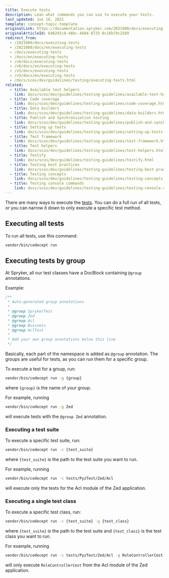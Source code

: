```yaml
---
title: Execute tests
description: Lean what commands you can use to execute your tests.
last_updated: Jun 16, 2021
template: concept-topic-template
originalLink: https://documentation.spryker.com/2021080/docs/executing-tests
originalArticleId: 640291c8-48bc-4684-8725-0c16b79c2589
redirect_from:
  - /2021080/docs/executing-tests
  - /2021080/docs/en/executing-tests
  - /docs/executing-tests
  - /docs/en/executing-tests
  - /v6/docs/executing-tests
  - /v6/docs/en/executing-tests
  - /v5/docs/executing-tests
  - /v5/docs/en/executing-tests
  - /docs/scos/dev/guidelines/testing/executing-tests.html
related:
  - title: Available test helpers
    link: docs/scos/dev/guidelines/testing-guidelines/available-test-helpers.html
  - title: Code coverage
    link: docs/scos/dev/guidelines/testing-guidelines/code-coverage.html
  - title: Data builders
    link: docs/scos/dev/guidelines/testing-guidelines/data-builders.html
  - title: Publish and Synchronization testing
    link: docs/scos/dev/guidelines/testing-guidelines/publish-and-synchronization-testing.html
  - title: Setting up tests
    link: docs/scos/dev/guidelines/testing-guidelines/setting-up-tests.html
  - title: Test framework
    link: docs/scos/dev/guidelines/testing-guidelines/test-framework.html
  - title: Test helpers
    link: docs/scos/dev/guidelines/testing-guidelines/test-helpers.html
  - title: Testify
    link: docs/scos/dev/guidelines/testing-guidelines/testify.html
  - title: Testing best practices
    link: docs/scos/dev/guidelines/testing-guidelines/testing-best-practices.html
  - title: Testing concepts
    link: docs/scos/dev/guidelines/testing-guidelines/testing-concepts.html
  - title: Testing console commands
    link: docs/scos/dev/guidelines/testing-guidelines/testing-console-commands.html
---
```


There are many ways to execute the [tests](/docs/scos/dev/guidelines/testing-guidelines/test-framework.html). You can do a full run of all tests, or you can narrow it down to only execute a specific test method.

## Executing all tests

To run all tests, use this command:

```bash
vendor/bin/codecept run
```

## Executing tests by group

At Spryker, all our test classes have a DocBlock containing `@group` annotations.

Example:

```php
/**
 * Auto-generated group annotations
 *
 * @group SprykerTest
 * @group Zed
 * @group Acl
 * @group Business
 * @group AclTest
 *
 * Add your own group annotations below this line
 */
```

Basically, each part of the namespace is added as `@group` annotation.
The groups are useful for tests, as you can run them for a specific group.

To execute a test for a group, run:

```bash
vendor/bin/codecept run -g {group}
```

where `{group}` is the name of your group.

For example, running

```bash
vendor/bin/codecept run -g Zed
```

will execute tests with the `@group Zed` annotation.

### Executing a test suite

To execute a specific test suite, run:

```bash
vendor/bin/codecept run -c {test_suite}
```

where `{test_suite}` is the path to the test suite you want to run.

For example, running

```bash
vendor/bin/codecept run -c tests/PyzTest/Zed/Acl
```

will execute only the tests for the Acl module of the Zed application.


### Executing a single test class

To execute a specific test class, run:

```bash
vendor/bin/codecept run -c {test_suite} -g {test_class}
```

where `{test_suite}` is the path to the test suite  and `{test_class}` is the test class you want to run.

For example, running

```bash
vendor/bin/codecept run -c tests/PyzTest/Zed/Acl -g RoleControllerCest
```

will only execute `RoleControllerCest` from the Acl module of the Zed application.
